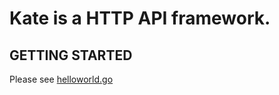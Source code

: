 # Kate is a HTTP API framework.

## GETTING STARTED
Please see [helloworld.go](https://github.com/k81/kate/blob/master/examples/helloworld.go)

